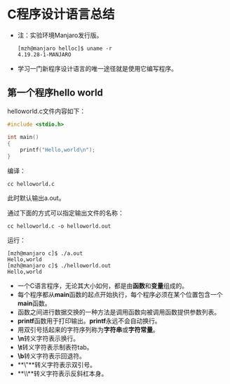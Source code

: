 # C程序设计语言总结

- 注：实验环境Manjaro发行版。

  ```shell
  [mzh@manjaro helloc]$ uname -r
  4.19.28-1-MANJARO
  
  ```

- 学习一门新程序设计语言的唯一途径就是使用它编写程序。

## 第一个程序hello world

helloworld.c文件内容如下：

```c
#include <stdio.h>

int main()
{
	printf("Hello,world\n");
}
```

编译：

```shell
cc helloworld.c
```

此时默认输出a.out。

通过下面的方式可以指定输出文件的名称：

```shell
cc helloworld.c -o helloworld.out
```

运行：

```shell
[mzh@manjaro c]$ ./a.out 
Hello,world
[mzh@manjaro c]$ ./helloworld.out 
Hello,world
```

- 一个C语言程序，无论其大小如何，都是由**函数**和**变量**组成的。
- 每个程序都从**main**函数的起点开始执行，每个程序必须在某个位置包含一个**main**函数。
- 函数之间进行数据交换的一种方法是调用函数向被调用函数提供参数列表。
- **printf**函数用于打印输出。**printf**永远不会自动换行。
- 用双引号括起来的字符序列称为**字符串**或**字符常量**。
- **\n**转义字符表示换行。
- **\t**转义字符表示制表符tab。
- **\b**转义字符表示回退符。
- **\\"**转义字符表示双引号。
- **\\\\**转义字符表示反斜杠本身。

